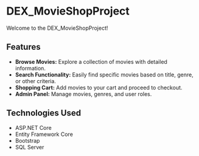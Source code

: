 # DEX_MovieShopProject

Welcome to the DEX_MovieShopProject! 

## Features

- **Browse Movies:** Explore a collection of movies with detailed information.
- **Search Functionality:** Easily find specific movies based on title, genre, or other criteria.
- **Shopping Cart:** Add movies to your cart and proceed to checkout.
- **Admin Panel:** Manage movies, genres, and user roles.

## Technologies Used

- ASP.NET Core
- Entity Framework Core
- Bootstrap
- SQL Server 
